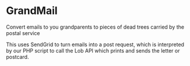 GrandMail
=========

Convert emails to you grandparents to pieces of dead trees carried by the postal service

This uses SendGrid to turn emails into a post request, which is interpreted by our PHP script to call the Lob API which prints and sends the letter or postcard.
